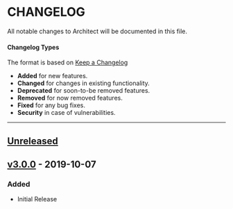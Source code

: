 # CHANGELOG

All notable changes to Architect will be documented in this file.

#### Changelog Types
The format is based on [Keep a Changelog](http://keepachangelog.com/en/1.0.0/)

- **Added** for new features.
- **Changed** for changes in existing functionality.
- **Deprecated** for soon-to-be removed features.
- **Removed** for now removed features.
- **Fixed** for any bug fixes.
- **Security** in case of vulnerabilities.

---

## [Unreleased]

## [v3.0.0] - 2019-10-07
### Added
- Initial Release

[Unreleased]: https://github.com/qaharmdz/architect/compare/v3.0.0...HEAD
[v3.0.0]: https://github.com/qaharmdz/architect/releases/tag/v3.0.0

